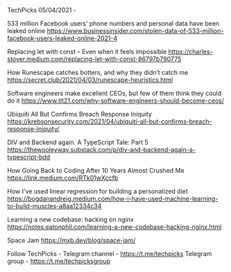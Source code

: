TechPicks 05/04/2021 -

533 million Facebook users' phone numbers and personal data have been leaked online
https://www.businessinsider.com/stolen-data-of-533-million-facebook-users-leaked-online-2021-4

Replacing let with const – Even when it feels impossible
https://charles-stover.medium.com/replacing-let-with-const-86797b790775

How Runescape catches botters, and why they didn’t catch me
https://secret.club/2021/04/03/runescape-heuristics.html

Software engineers make excellent CEOs, but few of them think they could do it
https://www.tlt21.com/why-software-engineers-should-become-ceos/

Ubiquiti All But Confirms Breach Response Iniquity
https://krebsonsecurity.com/2021/04/ubiquiti-all-but-confirms-breach-response-iniquity/

DIV and Backend again. A TypeScript Tale: Part 5
https://thewooleyway.substack.com/p/div-and-backend-again-a-typescript-bdd

How Going Back to Coding After 10 Years Almost Crushed Me
https://link.medium.com/RTk01wXccfb

How I've used linear regression for building a personalized diet
https://bogdanandreig.medium.com/how-i-have-used-machine-learning-to-build-muscles-a8aa12334c34

Learning a new codebase: hacking on nginx
https://notes.eatonphil.com/learning-a-new-codebase-hacking-nginx.html

Space Jam
https://mxb.dev/blog/space-jam/

Follow TechPicks -
Telegram channel - https://t.me/techpicks
Telegram group - https://t.me/techpicksgroup